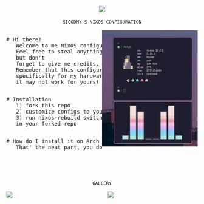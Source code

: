

<p align="center">
  <img src="https://camo.githubusercontent.com/8c73ac68e6db84a5c58eef328946ba571a92829b3baaa155b7ca5b3521388cc9/68747470733a2f2f692e696d6775722e636f6d2f367146436c41312e706e67" width="200px" /> <br>
  
</p>

<div align="center">

```ocaml
SIOODMY'S NIXOS CONFIGURATION
```
</div>


<a href="#octocat--hi-there-thanks-for-dropping-by">
  <img alt="" align="right" width="50%" src="../assets/fetch.png"/>
</a>

<pre>

# Hi there!
   Welcome to me NixOS configuration. 
   Feel free to steal anything from here 
   but don't
   forget to give me credits.
   Remember that this configuration is made
   specifically for my hardware and
   it may not work for yours!
</pre>
<pre>

# Installation
   1) fork this repo
   2) customize configs to your likings
   3) run nixos-rebuild switch --flake .# 
   in your forked repo
</pre>
<pre>

# How do I install it on Arch Loonix?
   That' the neat part, you don't!
   
   
   
   
</pre>

<div align="center">

```ocaml
GALLERY
```
</div>

<img src="../assets/bar.gif" width="47%" align="right" />
<img src="../assets/ss.gif" width="47%" />

  

